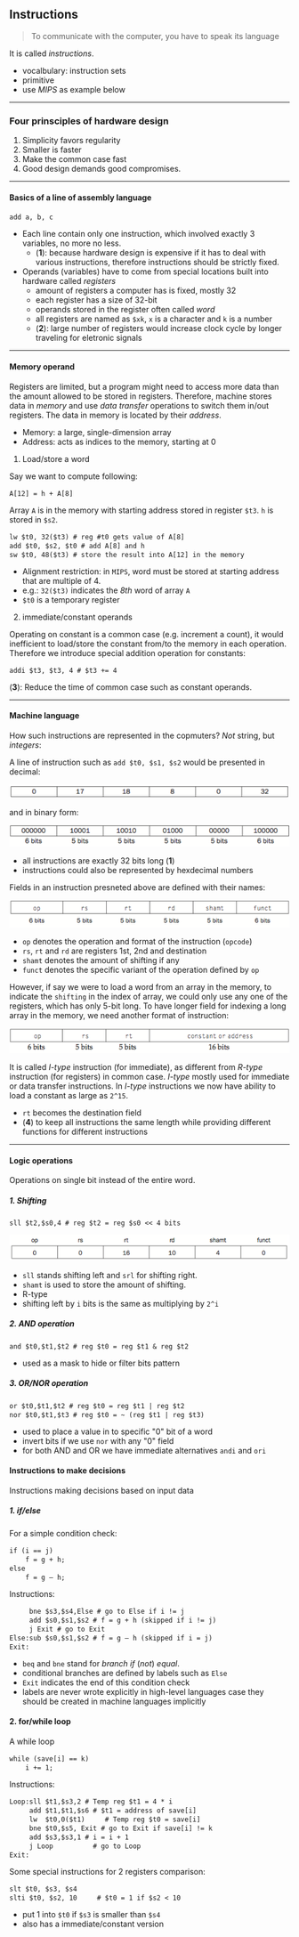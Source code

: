 ## Instructions

> To communicate with the computer, you have to speak its language

It is called _instructions_.

- vocalbulary: instruction sets
- primitive
- use _MIPS_ as example below

***

### Four prinsciples of hardware design

1. Simplicity favors regularity
2. Smaller is faster
3. Make the common case fast
4. Good design demands good compromises.

***

#### Basics of a line of assembly language

    add a, b, c

- Each line contain only one instruction, which involved exactly 3 variables, no more no less. 
    - (**1**): because hardware design is expensive if it has to deal with various instructions, therefore instructions should be strictly fixed.
- Operands (variables) have to come from special locations built into hardware called _registers_
    - amount of registers a computer has is fixed, mostly 32
    - each register has a size of 32-bit
    - operands stored in the register often called _word_
    - all registers are named as `$xk`, `x` is a character and `k` is a number
    - (**2**): large number of registers would increase clock cycle by longer traveling for eletronic signals

***

#### Memory operand

Registers are limited, but a program might need to access more data than the amount allowed to be stored in registers. Therefore, machine stores data in _memory_ and use _data_ _transfer_ operations to switch them in/out registers. The data in memory is located by their _address_.

- Memory: a large, single-dimension array
- Address: acts as indices to the memory, starting at 0

1. Load/store a word

Say we want to compute following:

    A[12] = h + A[8]

Array `A` is in the memory with starting address stored in register `$t3`. `h` is stored in `$s2`. 

    lw $t0, 32($t3) # reg #t0 gets value of A[8] 
    add $t0, $s2, $t0 # add A[8] and h
    sw $t0, 48($t3) # store the result into A[12] in the memory

- Alignment restriction: in `MIPS`, word must be stored at starting address that are multiple of 4.
- e.g.: `32($t3)` indicates the _8th_ word of array `A`
- `$t0` is a temporary register

2. immediate/constant operands

Operating on constant is a common case (e.g. increment a count), it would inefficient to load/store the constant from/to the memory in each operation. Therefore we introduce special addition operation for constants:

    addi $t3, $t3, 4 # $t3 += 4

(**3**): Reduce the time of common case such as constant operands.

***

#### Machine language

How such instructions are represented in the copmuters? _Not_ string, but _integers_:

A line of instruction such as `add $t0, $s1, $s2` would be presented in decimal:

![Decimal machine language](images/decimal_machine_language.png)

and in binary form:

![Binary machine language](images/binary_machine_language.png)

- all instructions are exactly 32 bits long (**1**)
- instructions could also be represented by hexdecimal numbers

Fields in an instruction presneted above are defined with their names:

![Names of instructions](images/name_of_instruction.png)

- `op` denotes the operation and format of the instruction (`opcode`)
- `rs`, `rt` and `rd` are registers 1st, 2nd and destination
- `shamt` denotes the amount of shifting if any
- `funct` denotes the specific variant of the operation defined by `op`

However, if say we were to load a word from an array in the memory, to indicate the `shifting` in the index of array, we could only use any one of the registers, which has only 5-bit long. To have longer field for indexing a long array in the memory, we need another format of instruction:

![i-type Instructions](images/itype_instruction.png)

It is called _I-type_ instruction (for immediate), as different from _R-type_ instruction (for registers) in common case. _I-type_ mostly used for immediate or data transfer instructions. In _I-type_ instructions we now have ability to load a constant as large as `2^15`.
- `rt` becomes the destination field
- (**4**) to keep all instructions the same length while providing different functions for different instructions

***

#### Logic operations

Operations on single bit instead of the entire word.

##### 1. Shifting

    sll $t2,$s0,4 # reg $t2 = reg $s0 << 4 bits

![Shifting instruction](images/shift_instruction.png)

- `sll` stands shifting left and `srl` for shifting right. 
- `shamt` is used to store the amount of shifting.
- R-type
- shifting left by `i` bits is the same as multiplying by `2^i`

##### 2. AND operation

    and $t0,$t1,$t2 # reg $t0 = reg $t1 & reg $t2

- used as a mask to hide or filter bits pattern

##### 3. OR/NOR operation

    or $t0,$t1,$t2 # reg $t0 = reg $t1 | reg $t2
    nor $t0,$t1,$t3 # reg $t0 = ~ (reg $t1 | reg $t3)

- used to place a value in to specific "0" bit of a word
- invert bits if we use `nor` with any "0" field
- for both AND and OR we have immediate alternatives `andi` and `ori`

#### Instructions to make decisions

Instructions making decisions based on input data

##### 1. if/else

For a simple condition check:

    if (i == j) 
        f = g + h;
    else 
        f = g – h;

Instructions:

         bne $s3,$s4,Else # go to Else if i != j
         add $s0,$s1,$s2 # f = g + h (skipped if i != j)
         j Exit # go to Exit
    Else:sub $s0,$s1,$s2 # f = g – h (skipped if i = j) 
    Exit:
    
- `beq` and `bne` stand for _branch_ _if_ (_not_) _equal_.
- conditional branches are defined by labels such as `Else`
- `Exit` indicates the end of this condition check
- labels are never wrote explicitly in high-level languages case they should be created in machine languages implicitly

#### 2. for/while loop

A while loop

    while (save[i] == k)
        i += 1;

Instructions:

    Loop:sll $t1,$s3,2 # Temp reg $t1 = 4 * i
         add $t1,$t1,$s6 # $t1 = address of save[i]
         lw  $t0,0($t1)     # Temp reg $t0 = save[i]
         bne $t0,$s5, Exit # go to Exit if save[i] != k
         add $s3,$s3,1 # i = i + 1
         j Loop          # go to Loop
    Exit:

Some special instructions for 2 registers comparison:

    slt $t0, $s3, $s4
    slti $t0, $s2, 10     # $t0 = 1 if $s2 < 10

- put 1 into `$t0` if `$s3` is smaller than `$s4`
- also has a immediate/constant version
